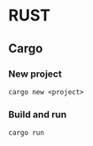 # RUST

## Cargo

### New project
```shell
cargo new <project>

```

### Build and run
```shell
cargo run

```